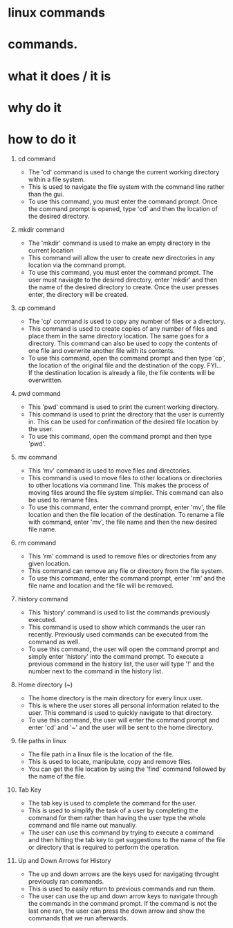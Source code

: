 # linux commands

# commands.
# what it does / it is
# why do it
# how to do it

1. cd command
    * The 'cd' command is used to change the current working directory within a file system.
    * This is used to navigate the file system with the command line rather than the gui. 
    * To use this command, you must enter the command prompt. Once the command prompt is opened, type 'cd' and then the location of the desired directory. 

2. mkdir command
    * The 'mkdir' command is used to make an empty directory in the current location
    * This command will allow the user to create new directories in any location via the command prompt.
    * To use this command, you must enter the command prompt. The user must naviagte to the desired directory,
    enter 'mkdir' and then the name of the desired directory to create. Once the user presses enter, the directory
    will be created.

3. cp command
    * The 'cp' command is used to copy any number of files or a directory. 
    * This command is used to create copies of any number of files and place them in the same directory location. The same goes for a directory. This command can also be used to copy the contents of one file and overwrite another file with its contents.
    * To use this command, open the command prompt and then type 'cp', the location of the original file and the destination of the copy. FYI... If the destination location is already a file, the file contents will be overwritten.

4. pwd command
    * This 'pwd' command is used to print the current working directory.
    * This command is used to print the directory that the user is currently in. This can be used for confirmation of the desired file location by the user.
    * To use this command, open the command prompt and then type 'pwd'.

5. mv command
    * This 'mv' command is used to move files and directories.
    * This command is used to move files to other locations or directories to other locations via command line. This makes the process of moving files around the file system simplier. This command can also be used to remame files. 
    * To use this command, enter the command prompt, enter 'mv', the file location and then the file location of the destination. To rename a file with command, enter 'mv', the file name and then the new desired file name.

6. rm command
    * This 'rm' command is used to remove files or directories from any given location.
    * This command can remove any file or directory from the file system. 
    * To use this command, enter the command prompt, enter 'rm' and the file name and location and the file will be removed.

7. history command
    * This 'history' command is used to list the commands previously executed.
    * This command is used to show which commands the user ran recently. Previously used commands can be executed from the command as well.
    * To use this command, the user will open the command prompt and simply enter 'history' into the command prompt. To execute a previous command in the history list, the user will type '!' and the number next to the command in the history list.

8. Home directory (~)
    * The home directory is the main directory for every linux user. 
    * This is where the user stores all personal information related to the user. This command is used to quickly navigate to that directory.
    * To use this command, the user will enter the command prompt and enter 'cd' and '~' and the user will be sent to the home directory.

9. file paths in linux
    * The file path in a linux file is the location of the file.
    * This is used to locate, manipulate, copy and remove files.
    * You can get the file location by using the 'find' command followed by the name of the file.

10. Tab Key
    * The tab key is used to complete the command for the user.
    * This is used to simplify the task of a user by completing the command for them rather than having the user type
    the whole command and file name out manually.
    * The user can use this command by trying to execute a command and then hitting the tab key to get suggestions to the name of the file or directory that is required to perform the operation. 

11. Up and Down Arrows for History
    * The up and down arrows are the keys used for navigating throught previously ran commands.
    * This is used to easily return to previous commands and run them. 
    * The user can use the up and down arrow keys to navigate through the commands in the command prompt. If the command is not the last one ran, the user can press the down arrow and show the commands that we run afterwards.